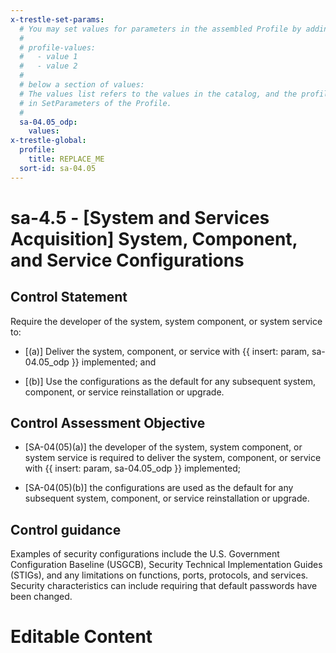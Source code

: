 ```yaml
---
x-trestle-set-params:
  # You may set values for parameters in the assembled Profile by adding
  #
  # profile-values:
  #   - value 1
  #   - value 2
  #
  # below a section of values:
  # The values list refers to the values in the catalog, and the profile-values represent values
  # in SetParameters of the Profile.
  #
  sa-04.05_odp:
    values:
x-trestle-global:
  profile:
    title: REPLACE_ME
  sort-id: sa-04.05
---
```


# sa-4.5 - \[System and Services Acquisition\] System, Component, and Service Configurations

## Control Statement

Require the developer of the system, system component, or system service to:

- \[(a)\] Deliver the system, component, or service with {{ insert: param, sa-04.05_odp }} implemented; and

- \[(b)\] Use the configurations as the default for any subsequent system, component, or service reinstallation or upgrade.

## Control Assessment Objective

- \[SA-04(05)(a)\] the developer of the system, system component, or system service is required to deliver the system, component, or service with {{ insert: param, sa-04.05_odp }} implemented;

- \[SA-04(05)(b)\] the configurations are used as the default for any subsequent system, component, or service reinstallation or upgrade.

## Control guidance

Examples of security configurations include the U.S. Government Configuration Baseline (USGCB), Security Technical Implementation Guides (STIGs), and any limitations on functions, ports, protocols, and services. Security characteristics can include requiring that default passwords have been changed.

# Editable Content

<!-- Make additions and edits below -->
<!-- The above represents the contents of the control as received by the profile, prior to additions. -->
<!-- If the profile makes additions to the control, they will appear below. -->
<!-- The above markdown may not be edited but you may edit the content below, and/or introduce new additions to be made by the profile. -->
<!-- If there is a yaml header at the top, parameter values may be edited. Use --set-parameters to incorporate the changes during assembly. -->
<!-- The content here will then replace what is in the profile for this control, after running profile-assemble. -->
<!-- The current profile has no added parts for this control, but you may add new ones here. -->
<!-- Each addition must have a heading either of the form ## Control my_addition_name -->
<!-- or ## Part a. (where the a. refers to one of the control statement labels.) -->
<!-- "## Control" parts are new parts added after the statement part. -->
<!-- "## Part" parts are new parts added into the top-level statement part with that label. -->
<!-- Subparts may be added with nested hash levels of the form ### My Subpart Name -->
<!-- underneath the parent ## Control or ## Part being added -->
<!-- See https://ibm.github.io/compliance-trestle/tutorials/ssp_profile_catalog_authoring/ssp_profile_catalog_authoring for guidance. -->
